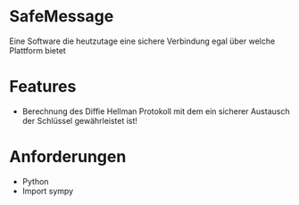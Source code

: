 # SafeMessage
Eine Software die heutzutage eine sichere Verbindung egal über welche Plattform bietet

# Features
- Berechnung des Diffie Hellman Protokoll mit dem ein sicherer Austausch der Schlüssel gewährleistet ist!

# Anforderungen
- Python
- Import sympy
